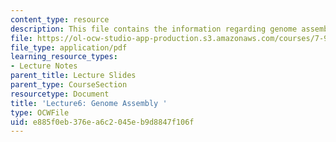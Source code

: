 ```yaml
---
content_type: resource
description: This file contains the information regarding genome assembly.
file: https://ol-ocw-studio-app-production.s3.amazonaws.com/courses/7-91j-foundations-of-computational-and-systems-biology-spring-2014/e885f0eb376ea6c2045eb9d8847f106f_MIT7_91JS14_Lecture6.pdf
file_type: application/pdf
learning_resource_types:
- Lecture Notes
parent_title: Lecture Slides
parent_type: CourseSection
resourcetype: Document
title: 'Lecture6: Genome Assembly '
type: OCWFile
uid: e885f0eb-376e-a6c2-045e-b9d8847f106f
---
```

